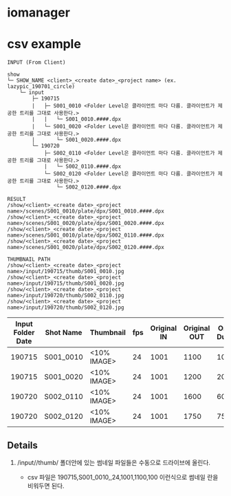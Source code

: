 # iomanager

# csv example

```
INPUT (From Client)

show
└─ SHOW_NAME <client>_<create date>_<project name> (ex. lazypic_190701_circle)
    └─ input
        ├─ 190715
        |   ├─ S001_0010 <Folder Level은 클라이언트 마다 다름. 클라이언트가 제공한 트리를 그대로 사용한다.>
        |   |   └─ S001_0010.####.dpx
        |   └─ S001_0020 <Folder Level은 클라이언트 마다 다름. 클라이언트가 제공한 트리를 그대로 사용한다.>
        |       └─ S001_0020.####.dpx
        └─ 190720
            ├─ S002_0110 <Folder Level은 클라이언트 마다 다름. 클라이언트가 제공한 트리를 그대로 사용한다.>
            |   └─ S002_0110.####.dpx
            └─ S002_0120 <Folder Level은 클라이언트 마다 다름. 클라이언트가 제공한 트리를 그대로 사용한다.>
                └─ S002_0120.####.dpx
```

```
RESULT
/show/<client>_<create date>_<project name>/scenes/S001_0010/plate/dpx/S001_0010.####.dpx
/show/<client>_<create date>_<project name>/scenes/S001_0020/plate/dpx/S001_0020.####.dpx
/show/<client>_<create date>_<project name>/scenes/S001_0010/plate/dpx/S002_0110.####.dpx
/show/<client>_<create date>_<project name>/scenes/S001_0020/plate/dpx/S002_0120.####.dpx

THUMBNAIL PATH
/show/<client>_<create date>_<project name>/input/190715/thumb/S001_0010.jpg
/show/<client>_<create date>_<project name>/input/190715/thumb/S001_0020.jpg
/show/<client>_<create date>_<project name>/input/190720/thumb/S002_0110.jpg
/show/<client>_<create date>_<project name>/input/190720/thumb/S002_0120.jpg
```


| Input Folder Date | Shot Name |  Thumbnail  |fps| Original IN | Original OUT | Original Duration |
|-------------------|-----------|-------------|---|-------------|--------------|-------------------|
| 190715            | S001_0010 | <10% IMAGE> |24 | 1001        | 1100         | 100               |
| 190715            | S001_0020 | <10% IMAGE> |24 | 1001        | 1200         | 200               |
| 190720            | S002_0110 | <10% IMAGE> |24 | 1001        | 1600         | 600               |
| 190720            | S002_0120 | <10% IMAGE> |24 | 1001        | 1750         | 750               |

## Details
1. /input/<DATE>/thumb/ 폴더안에 있는 썸네일 파일들은 수동으로 드라이브에 올린다.
    - csv 파일은 190715,S001_0010,,24,1001,1100,100 이런식으로 썸네일 란을 비워두면 된다.
